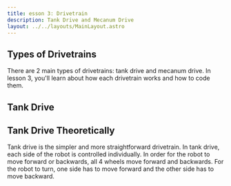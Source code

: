 ```yaml
---
title: esson 3: Drivetrain
description: Tank Drive and Mecanum Drive
layout: ../../layouts/MainLayout.astro
---
```


## Types of Drivetrains
There are 2 main types of drivetrains: tank drive and mecanum drive. In lesson 3, you'll learn about how each drivetrain works and how to code them.


## Tank Drive
## Tank Drive Theoretically
Tank drive is the simpler and more straightforward drivetrain. In tank drive, each side of the robot is controlled individually. In order for the robot to move forward or backwards, all 4 wheels move forward and backwards. For the robot to turn, one side has to move forward and the other side has to move backward.